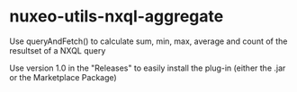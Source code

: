nuxeo-utils-nxql-aggregate
==========================

Use queryAndFetch() to calculate sum, min, max, average and count of the resultset of a NXQL query


Use version 1.0 in the "Releases" to easily install the plug-in (either the .jar or the Marketplace Package)
